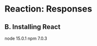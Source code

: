 Reaction: Responses
===================

B. Installing React
-------------------
node 15.0.1
npm 7.0.3